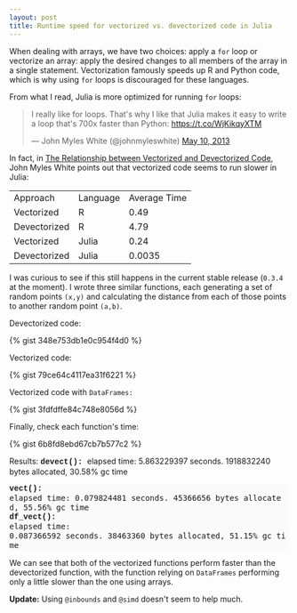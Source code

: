 ```yaml
---
layout: post
title: Runtime speed for vectorized vs. devectorized code in Julia
---
```


When dealing with arrays, we have two choices: apply a `for` loop or vectorize an array: apply the desired changes to all members of the array in a single statement. Vectorization famously speeds up R and Python code, which is why using `for` loops is discouraged for these languages.

From what I read, Julia is more optimized for running `for` loops:

<blockquote class="twitter-tweet" lang="en"><p>I really like for loops. That&#39;s why I like that Julia makes it easy to write a loop that&#39;s 700x faster than Python: <a href="https://t.co/WjKikqyXTM">https://t.co/WjKikqyXTM</a></p>&mdash; John Myles White (@johnmyleswhite) <a href="https://twitter.com/johnmyleswhite/status/332920041626554369">May 10, 2013</a></blockquote>
<script async src="//platform.twitter.com/widgets.js" charset="utf-8"></script>

In fact, in [The Relationship between Vectorized and Devectorized Code](http://www.johnmyleswhite.com/notebook/2013/12/22/the-relationship-between-vectorized-and-devectorized-code/), John Myles White points out that vectorized code seems to run slower in Julia:

<table>
    <tr>
      <td>Approach</td>
      <td>Language</td>
      <td>Average Time</td>
    </tr>
    <tr>
      <td>Vectorized</td>
      <td>R</td>
      <td>0.49</td>
    </tr>
    <tr>
      <td>Devectorized</td>
      <td>R</td>
      <td>4.79</td>
    </tr>
    <tr>
      <td>Vectorized</td>
      <td>Julia</td>
      <td>0.24</td>
    </tr>
    <tr>
      <td>Devectorized</td>
      <td>Julia</td>
      <td>0.0035</td>
    </tr>
</table>

I was curious to see if this still happens in the current stable release (`0.3.4` at the moment). I wrote three similar functions, each generating a set of random points <code>(x,y)</code> and calculating the distance from each of those points to another random point <code>(a,b)</code>.

Devectorized code:

{% gist 348e753db1e0c954f4d0 %}

Vectorized code:

{% gist 79ce64c4117ea31f6221 %}

Vectorized code with <code>DataFrames:</code>

{% gist 3fdfdffe84c748e8056d %}

Finally, check each function's time:

{% gist 6b8fd8ebd67cb7b577c2 %}

Results:
<b style="background-color: transparent; font-family: 'Courier New', Courier, monospace; line-height: 17.0000591278076px;">devect(): </b>
elapsed time: 5.863229397 seconds. 1918832240 bytes allocated, 30.58% gc time</pre>
<pre style="background-color: #fafafa; border-radius: 0px; border: 0px; font-size: 14px; line-height: 17.0000591278076px; padding: 0px; vertical-align: baseline; white-space: pre-wrap; word-break: break-all; word-wrap: break-word;">
<b style="background-color: transparent; font-family: 'Courier New', Courier, monospace; line-height: 17.0000591278076px;">vect(): </b>
elapsed time: 0.079824481 seconds. 45366656 bytes allocated, 55.56% gc time
<b style="font-family: 'Courier New', Courier, monospace; font-size: 14px; line-height: 17.0000591278076px; white-space: pre-wrap;">df_vect():</b>
<span style="font-size: 14px; line-height: 17.0000591278076px; white-space: pre-wrap;">elapsed time: </span>
<span style="font-size: 14px; line-height: 17.0000591278076px; white-space: pre-wrap;">0.087366592 seconds. 38463360 bytes allocated, 51.15% gc time</span></pre>

We can see that both of the vectorized functions perform faster than the devectorized function, with the function relying on `DataFrames` performing only a little slower than the one using arrays.

**Update:** Using `@inbounds` and `@simd` doesn't seem to help much.